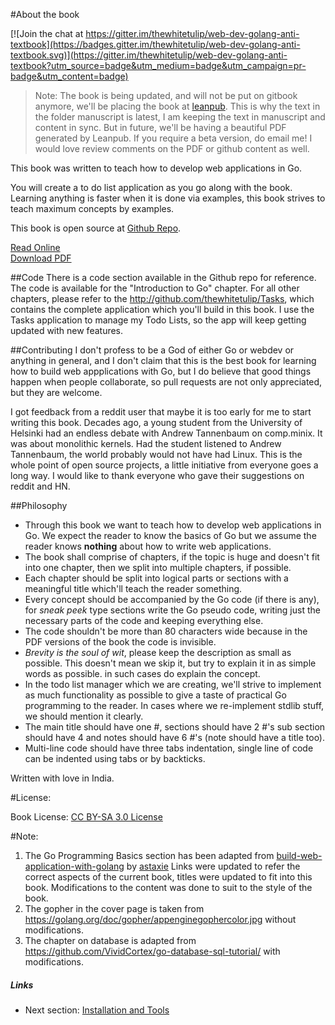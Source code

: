 #About the book

[![Join the chat at https://gitter.im/thewhitetulip/web-dev-golang-anti-textbook](https://badges.gitter.im/thewhitetulip/web-dev-golang-anti-textbook.svg)](https://gitter.im/thewhitetulip/web-dev-golang-anti-textbook?utm_source=badge&utm_medium=badge&utm_campaign=pr-badge&utm_content=badge)

>Note: 
The book is being updated, and will not be put on gitbook anymore, we'll be placing the book at [leanpub](http://leanpub.com/antitextbookGo/preview). This is why the text in the folder manuscript is latest, I am keeping the text in manuscript and content in sync. But in future, we'll be having a beautiful PDF generated by Leanpub. If you require a beta version, do email me! I would love review comments on the PDF or github content as well.

This book was written to teach how to develop web applications in Go. 

You will create a to do list application as you go along with the book. Learning anything is faster when it is done via examples, this book strives to teach maximum concepts by examples.

This book is open source at [Github Repo](https://github.com/thewhitetulip/web-dev-golang-anti-textbook/). 

[Read Online](https://thewhitetulip.gitbooks.io/webapp-with-golang-anti-textbook/content/)  
[Download PDF](https://www.gitbook.com/download/pdf/book/thewhitetulip/webapp-with-golang-anti-textbook)

##Code 
There is a code section available in the Github repo for reference. The code is available for the "Introduction to Go" chapter. For all other chapters, please refer to the http://github.com/thewhitetulip/Tasks, which contains the complete application which you'll build in this book. I use the Tasks application to manage my Todo Lists, so the app will keep getting updated with new features.

##Contributing
I don't profess to be a God of either Go or webdev or anything in general, and I don't claim that this is the best book for learning how to build web appplications with Go, but I do believe that good things happen when people collaborate, so pull requests are not only appreciated, but they are welcome.

I got feedback from a reddit user that maybe it is too early for me to start writing this book. Decades ago, a young student from the University of Helsinki had an endless debate with Andrew Tannenbaum on comp.minix. It was about monolithic kernels. Had the student listened to Andrew Tannenbaum, the world probably would not have had Linux. This is the whole point of open source projects, a little initiative from everyone goes a long way. I would like to thank everyone who gave their suggestions on reddit and HN.

##Philosophy
 - Through this book we want to teach how to develop web applications in Go. We expect the reader to know the basics of Go but we assume the reader knows **nothing** about how to write web applications.
 - The book shall comprise of chapters, if the topic is huge and doesn't fit into one chapter, then we split into multiple chapters, if possible.
 - Each chapter should be split into logical parts or sections with a meaningful title which'll teach the reader something.
 - Every concept should be accompanied by the Go code (if there is any), for *sneak peek* type sections write the Go pseudo code, writing just the necessary parts of the code and keeping everything else.
 - The code shouldn't be more than 80 characters wide because in the PDF versions of the book the code is invisible.
 - *Brevity is the soul of wit*, please keep the description as small as possible. This doesn't mean we skip it, but try to explain it in as simple words as possible.
     in such cases do explain the concept.
 - In the todo list manager which we are creating, we'll strive to implement as much functionality as possible to give a taste of practical Go programming to the reader. In cases where we re-implement stdlib stuff, we should mention it clearly.
 - The main title should have one #, sections should have 2 #'s sub section should have 4 and notes should have 6 #'s (note should have a title too).
 - Multi-line code should have three tabs indentation, single line of code can be indented using tabs or by backticks.

Written with love in India.

#License:

Book License: [CC BY-SA 3.0 License](http://creativecommons.org/licenses/by-sa/3.0/)

#Note:
1. The Go Programming Basics section has been adapted from [build-web-application-with-golang](https://github.com/astaxie/build-web-application-with-golang/) by [astaxie](http://github.com/astaxie)
Links were updated to refer the correct aspects of the current book, titles were updated to fit into this book. Modifications to the content was done to suit to the style of the book.
2. The gopher in the cover page is taken from https://golang.org/doc/gopher/appenginegophercolor.jpg without modifications.
3. The chapter on database is adapted from https://github.com/VividCortex/go-database-sql-tutorial/ with modifications.

##### Links

- Next section: [Installation and Tools](manuscript/0.0install.md)
